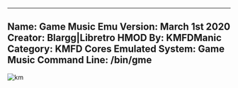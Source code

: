 -----------------------
Name: Game Music Emu
Version: March 1st 2020
Creator: Blargg|Libretro
HMOD By: KMFDManic
Category: KMFD Cores
Emulated System: Game Music
Command Line: /bin/gme
-----------------------
![km](https://i.imgur.com/lqvlnmX.png)
